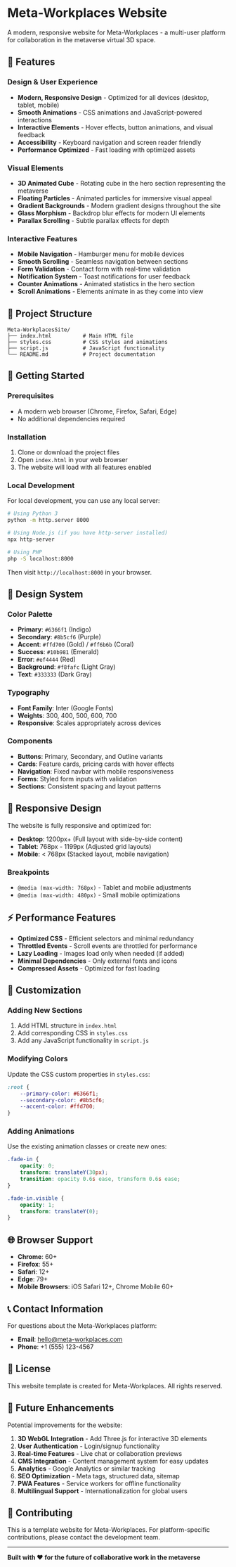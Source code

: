 # Meta-Workplaces Website

A modern, responsive website for Meta-Workplaces - a multi-user platform for collaboration in the metaverse virtual 3D space.

## 🌟 Features

### Design & User Experience
- **Modern, Responsive Design** - Optimized for all devices (desktop, tablet, mobile)
- **Smooth Animations** - CSS animations and JavaScript-powered interactions
- **Interactive Elements** - Hover effects, button animations, and visual feedback
- **Accessibility** - Keyboard navigation and screen reader friendly
- **Performance Optimized** - Fast loading with optimized assets

### Visual Elements
- **3D Animated Cube** - Rotating cube in the hero section representing the metaverse
- **Floating Particles** - Animated particles for immersive visual appeal
- **Gradient Backgrounds** - Modern gradient designs throughout the site
- **Glass Morphism** - Backdrop blur effects for modern UI elements
- **Parallax Scrolling** - Subtle parallax effects for depth

### Interactive Features
- **Mobile Navigation** - Hamburger menu for mobile devices
- **Smooth Scrolling** - Seamless navigation between sections
- **Form Validation** - Contact form with real-time validation
- **Notification System** - Toast notifications for user feedback
- **Counter Animations** - Animated statistics in the hero section
- **Scroll Animations** - Elements animate in as they come into view

## 📁 Project Structure

```
Meta-WorkplacesSite/
├── index.html          # Main HTML file
├── styles.css          # CSS styles and animations
├── script.js           # JavaScript functionality
└── README.md           # Project documentation
```

## 🚀 Getting Started

### Prerequisites
- A modern web browser (Chrome, Firefox, Safari, Edge)
- No additional dependencies required

### Installation
1. Clone or download the project files
2. Open `index.html` in your web browser
3. The website will load with all features enabled

### Local Development
For local development, you can use any local server:

```bash
# Using Python 3
python -m http.server 8000

# Using Node.js (if you have http-server installed)
npx http-server

# Using PHP
php -S localhost:8000
```

Then visit `http://localhost:8000` in your browser.

## 🎨 Design System

### Color Palette
- **Primary**: `#6366f1` (Indigo)
- **Secondary**: `#8b5cf6` (Purple)
- **Accent**: `#ffd700` (Gold) / `#ff6b6b` (Coral)
- **Success**: `#10b981` (Emerald)
- **Error**: `#ef4444` (Red)
- **Background**: `#f8fafc` (Light Gray)
- **Text**: `#333333` (Dark Gray)

### Typography
- **Font Family**: Inter (Google Fonts)
- **Weights**: 300, 400, 500, 600, 700
- **Responsive**: Scales appropriately across devices

### Components
- **Buttons**: Primary, Secondary, and Outline variants
- **Cards**: Feature cards, pricing cards with hover effects
- **Navigation**: Fixed navbar with mobile responsiveness
- **Forms**: Styled form inputs with validation
- **Sections**: Consistent spacing and layout patterns

## 📱 Responsive Design

The website is fully responsive and optimized for:

- **Desktop**: 1200px+ (Full layout with side-by-side content)
- **Tablet**: 768px - 1199px (Adjusted grid layouts)
- **Mobile**: < 768px (Stacked layout, mobile navigation)

### Breakpoints
- `@media (max-width: 768px)` - Tablet and mobile adjustments
- `@media (max-width: 480px)` - Small mobile optimizations

## ⚡ Performance Features

- **Optimized CSS** - Efficient selectors and minimal redundancy
- **Throttled Events** - Scroll events are throttled for performance
- **Lazy Loading** - Images load only when needed (if added)
- **Minimal Dependencies** - Only external fonts and icons
- **Compressed Assets** - Optimized for fast loading

## 🔧 Customization

### Adding New Sections
1. Add HTML structure in `index.html`
2. Add corresponding CSS in `styles.css`
3. Add any JavaScript functionality in `script.js`

### Modifying Colors
Update the CSS custom properties in `styles.css`:
```css
:root {
    --primary-color: #6366f1;
    --secondary-color: #8b5cf6;
    --accent-color: #ffd700;
}
```

### Adding Animations
Use the existing animation classes or create new ones:
```css
.fade-in {
    opacity: 0;
    transform: translateY(30px);
    transition: opacity 0.6s ease, transform 0.6s ease;
}

.fade-in.visible {
    opacity: 1;
    transform: translateY(0);
}
```

## 🌐 Browser Support

- **Chrome**: 60+
- **Firefox**: 55+
- **Safari**: 12+
- **Edge**: 79+
- **Mobile Browsers**: iOS Safari 12+, Chrome Mobile 60+

## 📞 Contact Information

For questions about the Meta-Workplaces platform:
- **Email**: hello@meta-workplaces.com
- **Phone**: +1 (555) 123-4567

## 📄 License

This website template is created for Meta-Workplaces. All rights reserved.

## 🚀 Future Enhancements

Potential improvements for the website:

1. **3D WebGL Integration** - Add Three.js for interactive 3D elements
2. **User Authentication** - Login/signup functionality
3. **Real-time Features** - Live chat or collaboration previews
4. **CMS Integration** - Content management system for easy updates
5. **Analytics** - Google Analytics or similar tracking
6. **SEO Optimization** - Meta tags, structured data, sitemap
7. **PWA Features** - Service workers for offline functionality
8. **Multilingual Support** - Internationalization for global users

## 🤝 Contributing

This is a template website for Meta-Workplaces. For platform-specific contributions, please contact the development team.

---

**Built with ❤️ for the future of collaborative work in the metaverse** 